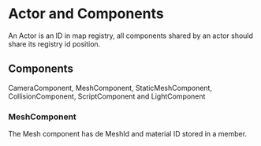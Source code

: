# Actor and Components

An Actor is an ID in map registry, all components shared by an actor should share its registry id position.



## Components

CameraComponent, MeshComponent, StaticMeshComponent, CollisionComponent, ScriptComponent and LightComponent

### MeshComponent

The Mesh component has de MeshId and material ID stored in a member.

